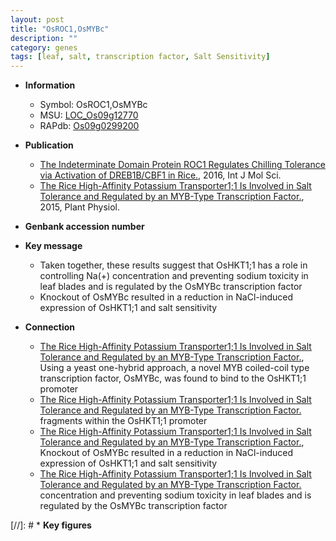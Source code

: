```yaml
---
layout: post
title: "OsROC1,OsMYBc"
description: ""
category: genes
tags: [leaf, salt, transcription factor, Salt Sensitivity]
---
```


* **Information**  
    + Symbol: OsROC1,OsMYBc  
    + MSU: [LOC_Os09g12770](http://rice.plantbiology.msu.edu/cgi-bin/ORF_infopage.cgi?orf=LOC_Os09g12770)  
    + RAPdb: [Os09g0299200](http://rapdb.dna.affrc.go.jp/viewer/gbrowse_details/irgsp1?name=Os09g0299200)  

* **Publication**  
    + [The Indeterminate Domain Protein ROC1 Regulates Chilling Tolerance via Activation of DREB1B/CBF1 in Rice.](http://www.ncbi.nlm.nih.gov/pubmed?term=The+Indeterminate+Domain+Protein+ROC1+Regulates+Chilling+Tolerance+via+Activation+of+DREB1B/CBF1+in+Rice.%5BTitle%5D), 2016, Int J Mol Sci.
    + [The Rice High-Affinity Potassium Transporter1;1 Is Involved in Salt Tolerance and Regulated by an MYB-Type Transcription Factor.](http://www.ncbi.nlm.nih.gov/pubmed?term=The+Rice+High-Affinity+Potassium+Transporter1;1+Is+Involved+in+Salt+Tolerance+and+Regulated+by+an+MYB-Type+Transcription+Factor.%5BTitle%5D), 2015, Plant Physiol.

* **Genbank accession number**  

* **Key message**  
    + Taken together, these results suggest that OsHKT1;1 has a role in controlling Na(+) concentration and preventing sodium toxicity in leaf blades and is regulated by the OsMYBc transcription factor
    + Knockout of OsMYBc resulted in a reduction in NaCl-induced expression of OsHKT1;1 and salt sensitivity

* **Connection**  
    + [The Rice High-Affinity Potassium Transporter1;1 Is Involved in Salt Tolerance and Regulated by an MYB-Type Transcription Factor.](http://www.ncbi.nlm.nih.gov/pubmed?term=The+Rice+High-Affinity+Potassium+Transporter1;1+Is+Involved+in+Salt+Tolerance+and+Regulated+by+an+MYB-Type+Transcription+Factor.%5BTitle%5D), Using a yeast one-hybrid approach, a novel MYB coiled-coil type transcription factor, OsMYBc, was found to bind to the OsHKT1;1 promoter
    + [The Rice High-Affinity Potassium Transporter1;1 Is Involved in Salt Tolerance and Regulated by an MYB-Type Transcription Factor.](C/T) fragments within the OsHKT1;1 promoter
    + [The Rice High-Affinity Potassium Transporter1;1 Is Involved in Salt Tolerance and Regulated by an MYB-Type Transcription Factor.](http://www.ncbi.nlm.nih.gov/pubmed?term=The+Rice+High-Affinity+Potassium+Transporter1;1+Is+Involved+in+Salt+Tolerance+and+Regulated+by+an+MYB-Type+Transcription+Factor.%5BTitle%5D), Knockout of OsMYBc resulted in a reduction in NaCl-induced expression of OsHKT1;1 and salt sensitivity
    + [The Rice High-Affinity Potassium Transporter1;1 Is Involved in Salt Tolerance and Regulated by an MYB-Type Transcription Factor.](+) concentration and preventing sodium toxicity in leaf blades and is regulated by the OsMYBc transcription factor

[//]: # * **Key figures**  



